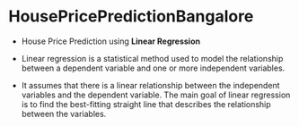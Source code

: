 # HousePricePredictionBangalore

- House Price Prediction using **Linear Regression**

- Linear regression is a statistical method used to model the relationship between a dependent variable and one or more independent variables.
- It assumes that there is a linear relationship between the independent variables and the dependent variable. The main goal of linear regression is to find the best-fitting straight line that describes the relationship between the variables.
